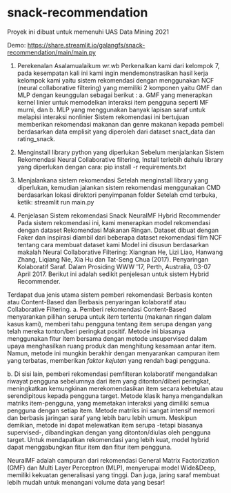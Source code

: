 # snack-recommendation
Proyek ini dibuat untuk memenuhi UAS Data Mining 2021

Demo: https://share.streamlit.io/galangfs/snack-recommendation/main/main.py

1.	Perekenalan
Asalamualaikum wr.wb
Perkenalkan kami dari kelompok 7, pada kesempatan kali ini kami ingin mendemonstrasikan hasil kerja kelompok kami yaitu sistem rekomendasi dengan menggunakan NCF (neural collaborative filtering) yang memiliki 2 komponen yaitu GMF dan MLP dengan keunggulan sebagai berikut :
a.	GMF yang menerapkan kernel linier untuk memodelkan interaksi item pengguna seperti MF murni, dan
b.	MLP yang menggunakan banyak lapisan saraf untuk melapisi interaksi nonlinier
Sistem rekomendasi ini bertujuan memberikan rekomendasi makanan dan genre makanan kepada pembeli berdasarkan data emplisit yang diperoleh dari dataset snact_data dan rating_snack.

2.	Menginstall library python yang diperlukan
Sebelum menjalankan Sistem Rekomendasi Neural Collaborative filtering, Install terlebih dahulu library yang diperlukan dengan cara:
pip install -r requirements.txt

3.	Menjalankana sistem rekomendasi
Setelah menginstall library yang diperlukan, kemudian jalankan sistem rekomendasi menggunakan CMD berdasarkan lokasi direktori penyimpanan folder
Setelah cmd terbuka, ketik: streamlit run main.py

4.	Penjelasan Sistem rekomendasi
Snack NeuralMF Hybrid Recommender
Pada sistem rekomendasi ini, kami menerapkan model rekomendasi dengan dataset Rekomendasi Makanan Ringan. Dataset dibuat dengan Faker dan inspirasi diambil dari beberapa dataset rekomendasi film NCF tentang cara membuat dataset kami
Model ini disusun berdasarkan makalah Neural Collaborative Filtering: Xiangnan He, Lizi Liao, Hanwang Zhang, Liqiang Nie, Xia Hu dan Tat-Seng Chua (2017). Penyaringan Kolaboratif Saraf. Dalam Prosiding WWW '17, Perth, Australia, 03-07 April 2017.
Berikut ini adalah sedikit penjelesan untuk sistem Hybrid Recommender.

Terdapat dua jenis utama sistem pemberi rekomendasi: Berbasis konten atau Content-Based dan Berbasis penyaringan kolaboratif atau Collaborative Filtering.
a.	Pemberi rekomendasi Content-Based menyarankan pilihan serupa untuk _item_ tertentu (makanan ringan dalam kasus kami), memberi tahu pengguna tentang item serupa dengan yang telah mereka tonton/beri peringkat positif. Metode ini biasanya menggunakan fitur item bersama dengan metode unsupervised dalam upaya menghasilkan ruang produk dan menghitung kesamaan antar item. Namun, metode ini mungkin berakhir dengan menyarankan campuran item yang terbatas, memberikan _faktor kejutan_ yang rendah bagi pengguna.

b.	Di sisi lain, pemberi rekomendasi pemfilteran kolaboratif mengandalkan riwayat pengguna sebelumnya dari item yang ditonton/diberi peringkat, meningkatkan kemungkinan merekomendasikan item secara kebetulan atau serendipitous kepada pengguna target. Metode klasik hanya mengandalkan matriks item-pengguna, yang memetakan interaksi yang dimiliki semua pengguna dengan setiap item. Metode matriks ini sangat intensif memori dan berbasis jaringan saraf yang lebih baru lebih umum. Meskipun demikian, metode ini dapat melewatkan item serupa -tetapi biasanya supervised-, dibandingkan dengan yang ditonton/diulas oleh pengguna target.
Untuk mendapatkan rekomendasi yang lebih kuat, model hybrid dapat menggabungkan fitur item dan fitur item pengguna.

NeuralMF adalah campuran dari rekomendasi General Matrix Factorization (GMF) dan Multi Layer Perceptron (MLP), menyerupai model Wide&Deep, memiliki kekuatan generalisasi yang tinggi. Dan juga, jaring saraf membuat lebih mudah untuk menangani volume data yang besar!

